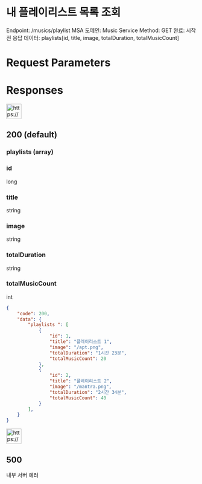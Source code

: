 # 내 플레이리스트 목록 조회

Endpoint: /musics/playlist
MSA 도메인: Music Service
Method: GET
완료: 시작 전
응답 데이터: playlists[id, title, image, totalDuration, totalMusicCount]

# Request Parameters

# Responses

<aside>
<img src="https://www.notion.so/icons/send_orange.svg" alt="https://www.notion.so/icons/send_orange.svg" width="40px" />

## 200 (default)

### playlists (array)

### id

long

### title

string

### image

string

### totalDuration

string

### totalMusicCount

int

</aside>

```json
{ 
	"code": 200,
	"data": { 
		"playlists ": [
			{
				"id": 1,
				"title": "플레이리스트 1",
				"image": "/apt.png",
				"totalDuration": "1시간 23분",
				"totalMusicCount": 20
			},
			{
				"id": 2,
				"title": "플레이리스트 2",
				"image": "/mantra.png",
				"totalDuration": "2시간 34분",
				"totalMusicCount": 40
			}
		],
	}
}
```

<aside>
<img src="https://www.notion.so/icons/browser-stop_red.svg" alt="https://www.notion.so/icons/browser-stop_red.svg" width="40px" />

## 500

내부 서버 에러

</aside>